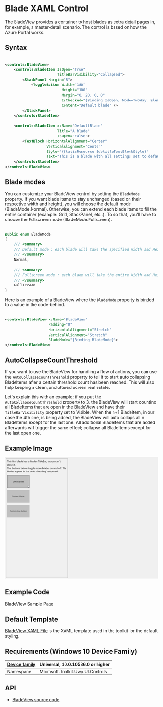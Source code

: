 # Blade XAML Control 

The BladeView provides a container to host blades as extra detail pages in, for example, a master-detail scenario. The control is based on how the Azure Portal works. 

## Syntax

```xml

<controls:BladeView>
    <controls:BladeItem IsOpen="True"
                        TitleBarVisibility="Collapsed">
        <StackPanel Margin="8">
            <ToggleButton Width="180"
                          Height="100"
                          Margin="0, 20, 0, 0"
                          IsChecked="{Binding IsOpen, Mode=TwoWay, ElementName=DefaultBlade}"
                          Content="Default blade" />
        </StackPanel>
    </controls:BladeItem>

    <controls:BladeItem x:Name="DefaultBlade" 
	                    Title="A blade"
                        IsOpen="False">
        <TextBlock HorizontalAlignment="Center"
                   VerticalAlignment="Center"
                   Style="{StaticResource SubtitleTextBlockStyle}"
                   Text="This is a blade with all settings set to default." />
    </controls:BladeItem>
</controls:BladeView>

```

## Blade modes

You can customize your BladeView control by setting the `BladeMode` property.
If you want blade items to stay unchanged (based on their respective width and height), you will choose the default mode (BladeMode.Normal).
Otherwise, you can extend each blade items to fill the entire container (example: Grid, StackPanel, etc..). To do that, you'll have to choose the Fullscreen mode (BladeMode.Fullscreen).

```csharp

public enum BladeMode
{
    /// <summary>
    /// Default mode : each blade will take the specified Width and Height
    /// </summary>
    Normal,

    /// <summary>
    /// Fullscreen mode : each blade will take the entire Width and Height of the UI control container (cf <see cref="BladeView"/>)
    /// </summary>
    Fullscreen
}

```

Here is an example of a BladeView where the `BladeMode` property is binded to a value in the code-behind.

```xml

<controls:BladeView x:Name="BladeView"
                    Padding="0"
                    HorizontalAlignment="Stretch"
                    VerticalAlignment="Stretch"
                    BladeMode="{Binding BladeMode}">
</controls:BladeView>

```

## AutoCollapseCountThreshold

If you want to use the BladeView for handling a flow of actions, you can use the `AutoCollapseCountThreshold` property to tell it to start auto collapsing BladeItems after a certain threshold count has been reached. This will also help keeping a clean, uncluttered screen real estate.

Let's explain this with an example; if you put the `AutoCollapseCountThreshold` property to 3, the BladeView will start counting all BladeItems that are open in the BladeView and have their `TitleBarVisibility` property set to Visible. When the n+1 BladeItem, in our case the 4th one, is being added, the BladeView will auto collaps all n BladeItems except for the last one. All additional BladeItems that are added afterwards will trigger the same effect; collapse all BladeItems except for the last open one.

## Example Image

![BladeView animation](../resources/images/Controls-BladeView.gif "BladeView")

## Example Code

[BladeView Sample Page](https://github.com/Microsoft/UWPCommunityToolkit/tree/master/Microsoft.Toolkit.Uwp.SampleApp/SamplePages/BladeView)

## Default Template 

[BladeView XAML File](https://github.com/Microsoft/UWPCommunityToolkit/blob/master/Microsoft.Toolkit.Uwp.UI.Controls/BladeView/BladeView.xaml) is the XAML template used in the toolkit for the default styling.

## Requirements (Windows 10 Device Family)

| [Device family]("http://go.microsoft.com/fwlink/p/?LinkID=526370) | Universal, 10.0.10586.0 or higher |
| --- | --- |
| Namespace | Microsoft.Toolkit.Uwp.UI.Controls |

## API

* [BladeView source code](https://github.com/Microsoft/UWPCommunityToolkit/tree/master/Microsoft.Toolkit.Uwp.UI.Controls/BladeView)


